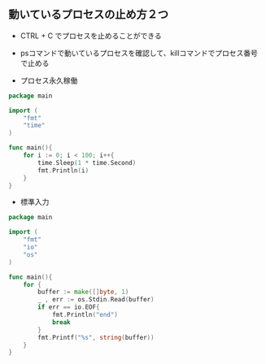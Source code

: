 ## 動いているプロセスの止め方２つ
- CTRL + C でプロセスを止めることができる
- psコマンドで動いているプロセスを確認して、killコマンドでプロセス番号で止める

- プロセス永久稼働
```go
package main

import (
	"fmt"
	"time"
)

func main(){
	for i := 0; i < 100; i++{
		time.Sleep(1 * time.Second)
		fmt.Println(i)
	}	
}
```
- 標準入力
```go
package main

import (
	"fmt"
	"io"
	"os"
)

func main(){
	for {
		buffer := make([]byte, 1)
		_ , err := os.Stdin.Read(buffer)
		if err == io.EOF{
			fmt.Println("end")
			break
		}
		fmt.Printf("%s", string(buffer))
	}
}
```
